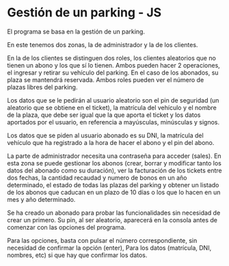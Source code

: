 # Gestión de un parking - JS

El programa se basa en la gestión de un parking.  

En este tenemos dos zonas, la de administrador y la de los clientes.  

En la de los clientes se distinguen dos roles, los clientes aleatorios que no tienen un abono y los que sí lo tienen. Ambos pueden hacer 2 operaciones, el ingresar y retirar su vehículo del parking. En el caso de los abonados, su plaza se mantendrá reservada. Ambos roles pueden ver el número de plazas libres del parking.  

Los datos que se le pedirán al usuario aleatorio son el pin de seguridad (un aleatorio que se obtiene en el ticket), la matrícula del vehículo y el nombre de la plaza, que debe ser igual que la que aporta el ticket y los datos aportados por el usuario, en referencia a mayúsculas, minúsculas y signos.  

Los datos que se piden al usuario abonado es su DNI, la matrícula del vehículo que ha registrado a la hora de hacer el abono y el pin del abono.  

La parte de administrador necesita una contraseña para acceder (sales). En esta zona se puede gestionar los abonos (crear, borrar y modificar tanto los datos del abonado como su duración), ver la facturación de los tickets entre dos fechas, la cantidad recaudad y numero de bonos en un año determinado, el estado de todas las plazas del parking y obtener un listado de los abonos que caducan en un plazo de 10 días o los que lo hacen en un mes y año determinado.  

Se ha creado un abonado para probar las funcionalidades sin necesidad de crear un primero. Su pin, al ser aleatorio, aparecerá en la consola antes de comenzar con las opciones del programa.  

Para las opciones, basta con pulsar el número correspondiente, sin necesidad de confirmar la opción (enter), Para los datos (matrícula, DNI, nombres, etc) si que hay que confirmar los datos.   

